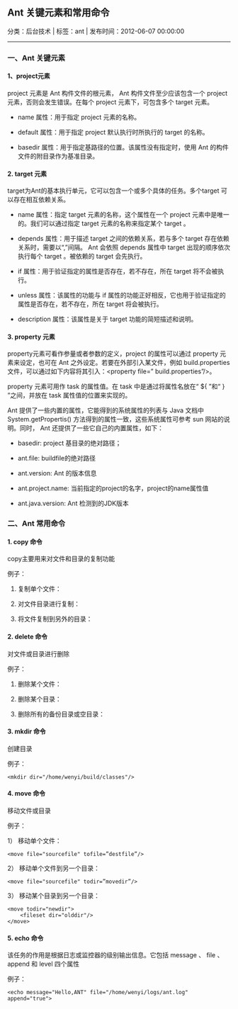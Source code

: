 ## Ant 关键元素和常用命令

分类：后台技术 | 标签：ant | 发布时间：2012-06-07 00:00:00

___

### 一、Ant 关键元素

#### 1、project元素

project 元素是 Ant 构件文件的根元素， Ant 构件文件至少应该包含一个 project 元素，否则会发生错误。在每个 project 元素下，可包含多个 target 元素。

* name 属性：用于指定 project 元素的名称。

* default 属性：用于指定 project 默认执行时所执行的 target 的名称。

* basedir 属性：用于指定基路径的位置。该属性没有指定时，使用 Ant 的构件文件的附目录作为基准目录。

#### 2. target 元素

target为Ant的基本执行单元，它可以包含一个或多个具体的任务。多个target 可以存在相互依赖关系。

* name 属性：指定 target 元素的名称，这个属性在一个 project 元素中是唯一的。我们可以通过指定 target 元素的名称来指定某个 target 。

* depends 属性：用于描述 target 之间的依赖关系，若与多个 target 存在依赖关系时，需要以“,”间隔。 Ant 会依照 depends 属性中 target 出现的顺序依次执行每个 target 。被依赖的 target 会先执行。

* if 属性：用于验证指定的属性是否存在，若不存在，所在 target 将不会被执行。

* unless 属性：该属性的功能与 if 属性的功能正好相反，它也用于验证指定的属性是否存在，若不存在，所在 target 将会被执行。

* description 属性：该属性是关于 target 功能的简短描述和说明。

#### 3. property 元素

property元素可看作参量或者参数的定义，project 的属性可以通过 property 元素来设定，也可在 Ant 之外设定。若要在外部引入某文件，例如 build.properties 文件，可以通过如下内容将其引入：<property file=” build.properties”/>。

property 元素可用作 task 的属性值。在 task 中是通过将属性名放在“ ${ ”和“ } ”之间，并放在 task 属性值的位置来实现的。

Ant 提供了一些内置的属性，它能得到的系统属性的列表与 Java 文档中 System.getPropertis() 方法得到的属性一致，这些系统属性可参考 sun 网站的说明。同时， Ant 还提供了一些它自己的内置属性，如下：

* basedir: project 基目录的绝对路径；   

* ant.file: buildfile的绝对路径

* ant.version: Ant 的版本信息

* ant.project.name: 当前指定的project的名字，project的name属性值

* ant.java.version: Ant 检测到的JDK版本

### 二、Ant 常用命令

#### 1. copy 命令

copy主要用来对文件和目录的复制功能

例子：

1) 复制单个文件：

	<copy file="original.txt" tofile="copied.txt"/>

2) 对文件目录进行复制：

	<copy todir="../dest_dir">
		<fileset dir="src_dir"/>
	</copy>

3) 将文件复制到另外的目录：

	<copy file="source.txt" todir="/home/wenyi"/>

#### 2. delete 命令

对文件或目录进行删除

例子：

1) 删除某个文件：

	<delete file="/home/wenyi/photos/wenyi.jpg"/>

2) 删除某个目录：

	<delete dir="/home/wenyi/photos"/>

3) 删除所有的备份目录或空目录：

	<delete includeEmptyDirs="true">
		<fileset dir="." includes="**/*.bak"/>
	</delete>

#### 3. mkdir 命令

创建目录

例子：

	<mkdir dir="/home/wenyi/build/classes"/>

#### 4. move 命令

移动文件或目录

例子：

1） 移动单个文件：

	<move file="sourcefile" tofile=”destfile”/>

2） 移动单个文件到另一个目录：

	<move file="sourcefile" todir=”movedir”/>

3） 移动某个目录到另一个目录：

	<move todir="newdir">
		<fileset dir="olddir"/>
	</move>

#### 5. echo 命令

该任务的作用是根据日志或监控器的级别输出信息。它包括 message 、 file 、 append 和 level 四个属性

例子：

	<echo message="Hello,ANT" file="/home/wenyi/logs/ant.log" append="true"> 
                                            